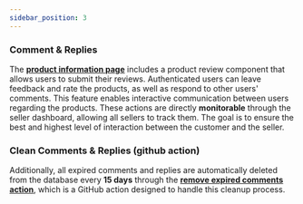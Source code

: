 ```yaml
---
sidebar_position: 3
---
```


### Comment & Replies

The **[product information page](https://github.com/its-mohammad-js/EcoVibe/blob/main/src/pages/Main%20Pages/Product%20Detail/ProductDetailsPage.jsx)** includes a product review component that allows users to submit their reviews. Authenticated users can leave feedback and rate the products, as well as respond to other users' comments. This feature enables interactive communication between users regarding the products. These actions are directly **monitorable** through the seller dashboard, allowing all sellers to track them. The goal is to ensure the best and highest level of interaction between the customer and the seller.

### Clean Comments & Replies (github action)

Additionally, all expired comments and replies are automatically deleted from the database every **15 days** through the **[remove expired comments action](https://github.com/its-mohammad-js/EcoVibe/blob/main/.github/workflows/RemoveExpiredComments.yml)**, which is a GitHub action designed to handle this cleanup process.
